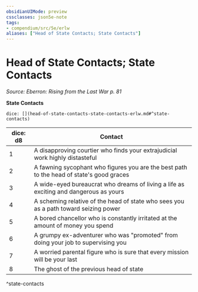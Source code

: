 ```yaml
---
obsidianUIMode: preview
cssclasses: json5e-note
tags:
- compendium/src/5e/erlw
aliases: ["Head of State Contacts; State Contacts"]
---
```

# Head of State Contacts; State Contacts
*Source: Eberron: Rising from the Last War p. 81* 

**State Contacts**

`dice: [](head-of-state-contacts-state-contacts-erlw.md#^state-contacts)`

| dice: d8 | Contact |
|----------|---------|
| 1 | A disapproving courtier who finds your extrajudicial work highly distasteful |
| 2 | A fawning sycophant who figures you are the best path to the head of state's good graces |
| 3 | A wide-eyed bureaucrat who dreams of living a life as exciting and dangerous as yours |
| 4 | A scheming relative of the head of state who sees you as a path toward seizing power |
| 5 | A bored chancellor who is constantly irritated at the amount of money you spend |
| 6 | A grumpy ex-adventurer who was "promoted" from doing your job to supervising you |
| 7 | A worried parental figure who is sure that every mission will be your last |
| 8 | The ghost of the previous head of state |
^state-contacts